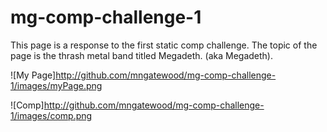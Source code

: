 # mg-comp-challenge-1
This page is a response to the first static comp challenge.  The topic of the page is the thrash metal band titled Megadeth. (aka Megadeth).

![My Page]http://github.com/mngatewood/mg-comp-challenge-1/images/myPage.png

![Comp]http://github.com/mngatewood/mg-comp-challenge-1/images/comp.png
